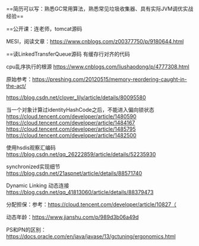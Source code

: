 ==简历可以写：熟悉GC常用算法，熟悉常见垃圾收集器、具有实际JVM调优实战经验==


==公开课：连老师，tomcat源码

MESI，阅读文章：https://www.cnblogs.com/z00377750/p/9180644.html

==读LinkedTransferQueue源码  有缓存行对齐的代码

cpu乱序执行的根源
https://www.cnblogs.com/liushaodong/p/4777308.html

原始参考：https://preshing.com/20120515/memory-reordering-caught-in-the-act/


https://blog.csdn.net/clover_lily/article/details/80095580

当一个对象计算过identityHashCode之后，不能进入偏向锁状态
https://cloud.tencent.com/developer/article/1480590 https://cloud.tencent.com/developer/article/1484167 https://cloud.tencent.com/developer/article/1485795 https://cloud.tencent.com/developer/article/1482500


使用hsdis观察汇编码
https://blog.csdn.net/qq_26222859/article/details/52235930

synchronized实现细节
[https](https://blog.csdn.net/21aspnet/article/details/88571740)[://blog.csdn.net/21aspnet/article/details/](https://blog.csdn.net/21aspnet/article/details/88571740)[88571740](https://blog.csdn.net/21aspnet/article/details/88571740)


Dynamic Linking 动态连接
https://blog.csdn.net/qq_41813060/article/details/88379473

分配担保：参考：https://cloud.tencent.com/developer/article/10827（

动态年龄：https://www.jianshu.com/p/989d3b06a49d

PS和PN的区别：https://docs.oracle.com/en/java/javase/13/gctuning/ergonomics.html
